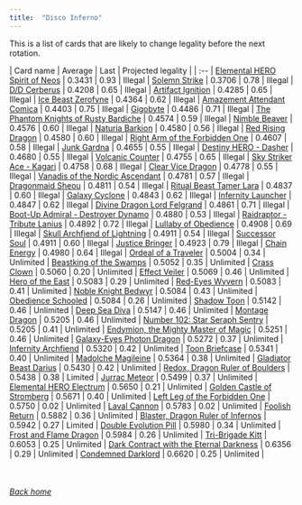 ```yaml
---
title:  "Disco Inferno"
---
```


This is a list of cards that are likely to change legality before the next rotation.

| Card name | Average | Last | Projected legality |
| :-- |
[Elemental HERO Spirit of Neos](https://db.ygoprodeck.com/card/?search=Elemental%20HERO%20Spirit%20of%20Neos) | 0.3431 | 0.93 | Illegal |
[Solemn Strike](https://db.ygoprodeck.com/card/?search=Solemn%20Strike) | 0.3706 | 0.78 | Illegal |
[D/D Cerberus](https://db.ygoprodeck.com/card/?search=D/D%20Cerberus) | 0.4208 | 0.65 | Illegal |
[Artifact Ignition](https://db.ygoprodeck.com/card/?search=Artifact%20Ignition) | 0.4285 | 0.65 | Illegal |
[Ice Beast Zerofyne](https://db.ygoprodeck.com/card/?search=Ice%20Beast%20Zerofyne) | 0.4364 | 0.62 | Illegal |
[Amazement Attendant Comica](https://db.ygoprodeck.com/card/?search=Amazement%20Attendant%20Comica) | 0.4403 | 0.75 | Illegal |
[Gigobyte](https://db.ygoprodeck.com/card/?search=Gigobyte) | 0.4486 | 0.71 | Illegal |
[The Phantom Knights of Rusty Bardiche](https://db.ygoprodeck.com/card/?search=The%20Phantom%20Knights%20of%20Rusty%20Bardiche) | 0.4574 | 0.59 | Illegal |
[Nimble Beaver](https://db.ygoprodeck.com/card/?search=Nimble%20Beaver) | 0.4576 | 0.60 | Illegal |
[Naturia Barkion](https://db.ygoprodeck.com/card/?search=Naturia%20Barkion) | 0.4580 | 0.56 | Illegal |
[Red Rising Dragon](https://db.ygoprodeck.com/card/?search=Red%20Rising%20Dragon) | 0.4580 | 0.60 | Illegal |
[Right Arm of the Forbidden One](https://db.ygoprodeck.com/card/?search=Right%20Arm%20of%20the%20Forbidden%20One) | 0.4607 | 0.58 | Illegal |
[Junk Gardna](https://db.ygoprodeck.com/card/?search=Junk%20Gardna) | 0.4655 | 0.55 | Illegal |
[Destiny HERO - Dasher](https://db.ygoprodeck.com/card/?search=Destiny%20HERO%20-%20Dasher) | 0.4680 | 0.55 | Illegal |
[Volcanic Counter](https://db.ygoprodeck.com/card/?search=Volcanic%20Counter) | 0.4755 | 0.65 | Illegal |
[Sky Striker Ace - Kagari](https://db.ygoprodeck.com/card/?search=Sky%20Striker%20Ace%20-%20Kagari) | 0.4758 | 0.68 | Illegal |
[Clear Vice Dragon](https://db.ygoprodeck.com/card/?search=Clear%20Vice%20Dragon) | 0.4778 | 0.55 | Illegal |
[Vanadis of the Nordic Ascendant](https://db.ygoprodeck.com/card/?search=Vanadis%20of%20the%20Nordic%20Ascendant) | 0.4781 | 0.57 | Illegal |
[Dragonmaid Sheou](https://db.ygoprodeck.com/card/?search=Dragonmaid%20Sheou) | 0.4811 | 0.54 | Illegal |
[Ritual Beast Tamer Lara](https://db.ygoprodeck.com/card/?search=Ritual%20Beast%20Tamer%20Lara) | 0.4837 | 0.60 | Illegal |
[Galaxy Cyclone](https://db.ygoprodeck.com/card/?search=Galaxy%20Cyclone) | 0.4843 | 0.62 | Illegal |
[Infernity Launcher](https://db.ygoprodeck.com/card/?search=Infernity%20Launcher) | 0.4847 | 0.62 | Illegal |
[Divine Dragon Lord Felgrand](https://db.ygoprodeck.com/card/?search=Divine%20Dragon%20Lord%20Felgrand) | 0.4861 | 0.71 | Illegal |
[Boot-Up Admiral - Destroyer Dynamo](https://db.ygoprodeck.com/card/?search=Boot-Up%20Admiral%20-%20Destroyer%20Dynamo) | 0.4880 | 0.53 | Illegal |
[Raidraptor - Tribute Lanius](https://db.ygoprodeck.com/card/?search=Raidraptor%20-%20Tribute%20Lanius) | 0.4892 | 0.72 | Illegal |
[Lullaby of Obedience](https://db.ygoprodeck.com/card/?search=Lullaby%20of%20Obedience) | 0.4908 | 0.69 | Illegal |
[Skull Archfiend of Lightning](https://db.ygoprodeck.com/card/?search=Skull%20Archfiend%20of%20Lightning) | 0.4911 | 0.54 | Illegal |
[Successor Soul](https://db.ygoprodeck.com/card/?search=Successor%20Soul) | 0.4911 | 0.60 | Illegal |
[Justice Bringer](https://db.ygoprodeck.com/card/?search=Justice%20Bringer) | 0.4923 | 0.79 | Illegal |
[Chain Energy](https://db.ygoprodeck.com/card/?search=Chain%20Energy) | 0.4980 | 0.64 | Illegal |
[Ordeal of a Traveler](https://db.ygoprodeck.com/card/?search=Ordeal%20of%20a%20Traveler) | 0.5004 | 0.34 | Unlimited |
[Beastking of the Swamps](https://db.ygoprodeck.com/card/?search=Beastking%20of%20the%20Swamps) | 0.5052 | 0.35 | Unlimited |
[Crass Clown](https://db.ygoprodeck.com/card/?search=Crass%20Clown) | 0.5060 | 0.20 | Unlimited |
[Effect Veiler](https://db.ygoprodeck.com/card/?search=Effect%20Veiler) | 0.5069 | 0.46 | Unlimited |
[Hero of the East](https://db.ygoprodeck.com/card/?search=Hero%20of%20the%20East) | 0.5083 | 0.29 | Unlimited |
[Red-Eyes Wyvern](https://db.ygoprodeck.com/card/?search=Red-Eyes%20Wyvern) | 0.5083 | 0.41 | Unlimited |
[Noble Knight Bedwyr](https://db.ygoprodeck.com/card/?search=Noble%20Knight%20Bedwyr) | 0.5084 | 0.43 | Unlimited |
[Obedience Schooled](https://db.ygoprodeck.com/card/?search=Obedience%20Schooled) | 0.5084 | 0.26 | Unlimited |
[Shadow Toon](https://db.ygoprodeck.com/card/?search=Shadow%20Toon) | 0.5142 | 0.46 | Unlimited |
[Deep Sea Diva](https://db.ygoprodeck.com/card/?search=Deep%20Sea%20Diva) | 0.5147 | 0.46 | Unlimited |
[Montage Dragon](https://db.ygoprodeck.com/card/?search=Montage%20Dragon) | 0.5205 | 0.46 | Unlimited |
[Number 102: Star Seraph Sentry](https://db.ygoprodeck.com/card/?search=Number%20102:%20Star%20Seraph%20Sentry) | 0.5205 | 0.41 | Unlimited |
[Endymion, the Mighty Master of Magic](https://db.ygoprodeck.com/card/?search=Endymion,%20the%20Mighty%20Master%20of%20Magic) | 0.5251 | 0.46 | Unlimited |
[Galaxy-Eyes Photon Dragon](https://db.ygoprodeck.com/card/?search=Galaxy-Eyes%20Photon%20Dragon) | 0.5272 | 0.37 | Unlimited |
[Infernity Archfiend](https://db.ygoprodeck.com/card/?search=Infernity%20Archfiend) | 0.5320 | 0.42 | Unlimited |
[Toon Briefcase](https://db.ygoprodeck.com/card/?search=Toon%20Briefcase) | 0.5341 | 0.40 | Unlimited |
[Madolche Magileine](https://db.ygoprodeck.com/card/?search=Madolche%20Magileine) | 0.5364 | 0.38 | Unlimited |
[Gladiator Beast Darius](https://db.ygoprodeck.com/card/?search=Gladiator%20Beast%20Darius) | 0.5430 | 0.42 | Unlimited |
[Redox, Dragon Ruler of Boulders](https://db.ygoprodeck.com/card/?search=Redox,%20Dragon%20Ruler%20of%20Boulders) | 0.5438 | 0.38 | Limited |
[Jurrac Meteor](https://db.ygoprodeck.com/card/?search=Jurrac%20Meteor) | 0.5499 | 0.37 | Unlimited |
[Elemental HERO Electrum](https://db.ygoprodeck.com/card/?search=Elemental%20HERO%20Electrum) | 0.5650 | 0.21 | Unlimited |
[Golden Castle of Stromberg](https://db.ygoprodeck.com/card/?search=Golden%20Castle%20of%20Stromberg) | 0.5671 | 0.40 | Unlimited |
[Left Leg of the Forbidden One](https://db.ygoprodeck.com/card/?search=Left%20Leg%20of%20the%20Forbidden%20One) | 0.5750 | 0.02 | Unlimited |
[Laval Cannon](https://db.ygoprodeck.com/card/?search=Laval%20Cannon) | 0.5783 | 0.02 | Unlimited |
[Foolish Return](https://db.ygoprodeck.com/card/?search=Foolish%20Return) | 0.5882 | 0.36 | Unlimited |
[Blaster, Dragon Ruler of Infernos](https://db.ygoprodeck.com/card/?search=Blaster,%20Dragon%20Ruler%20of%20Infernos) | 0.5942 | 0.27 | Limited |
[Double Evolution Pill](https://db.ygoprodeck.com/card/?search=Double%20Evolution%20Pill) | 0.5980 | 0.34 | Unlimited |
[Frost and Flame Dragon](https://db.ygoprodeck.com/card/?search=Frost%20and%20Flame%20Dragon) | 0.5984 | 0.26 | Unlimited |
[Tri-Brigade Kitt](https://db.ygoprodeck.com/card/?search=Tri-Brigade%20Kitt) | 0.6053 | 0.25 | Unlimited |
[Dark Contract with the Eternal Darkness](https://db.ygoprodeck.com/card/?search=Dark%20Contract%20with%20the%20Eternal%20Darkness) | 0.6356 | 0.29 | Unlimited |
[Condemned Darklord](https://db.ygoprodeck.com/card/?search=Condemned%20Darklord) | 0.6620 | 0.25 | Unlimited |

<br>

###### [Back home](index)